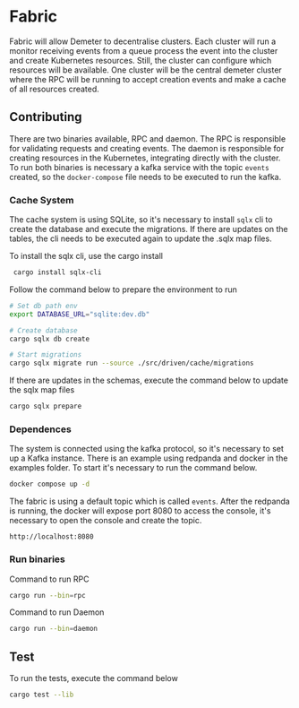 # Fabric

Fabric will allow Demeter to decentralise clusters. Each cluster will run a monitor receiving events from a queue process the event into the cluster and create Kubernetes resources. Still, the cluster can configure which resources will be available. One cluster will be the central demeter cluster where the RPC will be running to accept creation events and make a cache of all resources created.

## Contributing

There are two binaries available, RPC and daemon. The RPC is responsible for validating requests and creating events. The daemon is responsible for creating resources in the Kubernetes, integrating directly with the cluster. To run both binaries is necessary a kafka service with the topic `events` created, so the `docker-compose` file needs to be executed to run the kafka.

### Cache System

The cache system is using SQLite, so it's necessary to install `sqlx` cli to create the database and execute the migrations. If there are updates on the tables, the cli needs to be executed again to update the .sqlx map files.

To install the sqlx cli, use the cargo install

```sh
 cargo install sqlx-cli
```

Follow the command below to prepare the environment to run

```sh
# Set db path env
export DATABASE_URL="sqlite:dev.db"

# Create database
cargo sqlx db create

# Start migrations
cargo sqlx migrate run --source ./src/driven/cache/migrations
```

If there are updates in the schemas, execute the command below to update the sqlx map files

```sh
cargo sqlx prepare
```

### Dependences

The system is connected using the kafka protocol, so it's necessary to set up a Kafka instance. There is an example using redpanda and docker in the examples folder. To start it's necessary to run the command below.

```sh
docker compose up -d
```

The fabric is using a default topic which is called `events`. After the redpanda is running, the docker will expose port 8080 to access the console, it's necessary to open the console and create the topic.

```
http://localhost:8080
```

### Run binaries

Command to run RPC

```sh
cargo run --bin=rpc
```

Command to run Daemon

```sh
cargo run --bin=daemon
```

## Test

To run the tests, execute the command below

```sh
cargo test --lib
```
